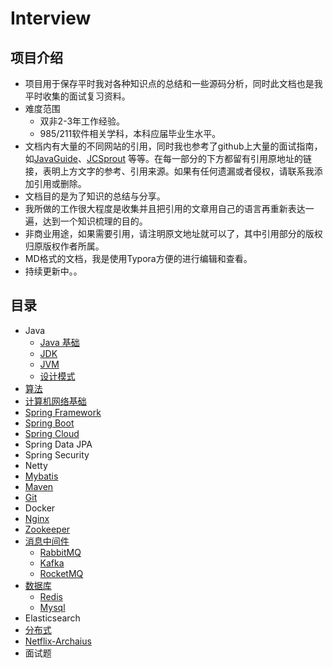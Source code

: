 # Interview

## 项目介绍
- 项目用于保存平时我对各种知识点的总结和一些源码分析，同时此文档也是我平时收集的面试复习资料。
- 难度范围
  - 双非2-3年工作经验。
  - 985/211软件相关学科，本科应届毕业生水平。
- 文档内有大量的不同网站的引用，同时我也参考了github上大量的面试指南，如[JavaGuide](https://github.com/Snailclimb/JavaGuide)、[JCSprout](https://github.com/crossoverJie/JCSprout) 等等。在每一部分的下方都留有引用原地址的链接，表明上方文字的参考、引用来源。如果有任何遗漏或者侵权，请联系我添加引用或删除。
- 文档目的是为了知识的总结与分享。
- 我所做的工作很大程度是收集并且把引用的文章用自己的语言再重新表达一遍，达到一个知识梳理的目的。
- 非商业用途，如果需要引用，请注明原文地址就可以了，其中引用部分的版权归原版权作者所属。
- MD格式的文档，我是使用Typora方便的进行编辑和查看。
- 持续更新中。。



## 目录

- Java
  - [Java 基础](https://github.com/ideolty/Interview/blob/master/Java基础.md)
  - [JDK](https://github.com/ideolty/Interview/blob/master/JDK.md)
  - [JVM](https://github.com/ideolty/Interview/blob/master/JVM.md)
  - [设计模式](https://github.com/ideolty/Interview/blob/master/设计模式.md)
- [算法](https://github.com/ideolty/Interview/blob/master/算法.md)
- [计算机网络基础](https://github.com/ideolty/Interview/blob/master/计算机网络基础.md)
- [Spring Framework](https://github.com/ideolty/Interview/blob/master/SpringCore.md)
- [Spring Boot](https://github.com/ideolty/Interview/blob/master/SpringBoot.md)
- [Spring Cloud](https://github.com/ideolty/Interview/blob/master/SpringCloud.md)
- Spring Data JPA
- Spring Security
- Netty
- [Mybatis](https://github.com/ideolty/Interview/blob/master/Mybatis.md)
- [Maven](https://github.com/ideolty/Interview/blob/master/Maven.md)
- [Git](https://github.com/ideolty/Interview/blob/master/Git.md)
- Docker
- [Nginx](https://github.com/ideolty/Interview/blob/master/Nginx.md)
- [Zookeeper](https://github.com/ideolty/Interview/blob/master/Zookeeper.md)
- [消息中间件](https://github.com/ideolty/Interview/blob/master/消息中间件.md)
  - [RabbitMQ](https://github.com/ideolty/Interview/blob/master/RabbitMQ.md)
  - [Kafka](https://github.com/ideolty/Interview/blob/master/Kafka.md)
  - [RocketMQ](https://github.com/ideolty/Interview/blob/master/RocketMQ.md)
- [数据库](https://github.com/ideolty/Interview/blob/master/数据库.md)
  - [Redis](https://github.com/ideolty/Interview/blob/master/Redis.md)
  - [Mysql](https://github.com/ideolty/Interview/blob/master/Mysql.md)
- Elasticsearch
- [分布式](https://github.com/ideolty/Interview/blob/master/分布式.md)
- [Netflix-Archaius](https://github.com/ideolty/Interview/blob/master/Netflix-Archaius.md)
- 面试题